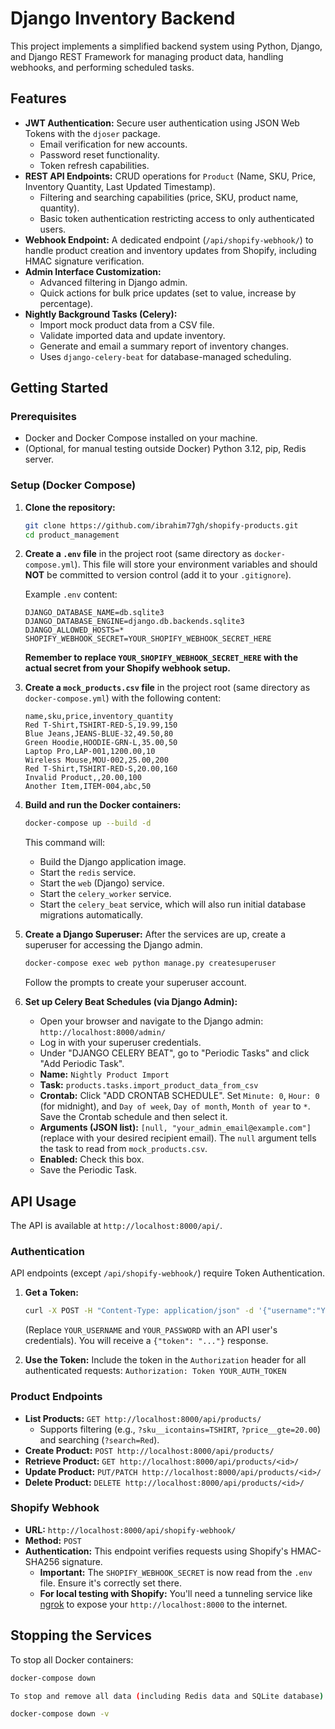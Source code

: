 # Django Inventory Backend

This project implements a simplified backend system using Python, Django, and Django REST Framework for managing product data, handling webhooks, and performing scheduled tasks.

## Features

* **JWT Authentication:** Secure user authentication using JSON Web Tokens with the `djoser` package.
    * Email verification for new accounts.
    * Password reset functionality.
    * Token refresh capabilities.
* **REST API Endpoints:** CRUD operations for `Product` (Name, SKU, Price, Inventory Quantity, Last Updated Timestamp).
    * Filtering and searching capabilities (price, SKU, product name, quantity).
    * Basic token authentication restricting access to only authenticated users.
* **Webhook Endpoint:** A dedicated endpoint (`/api/shopify-webhook/`) to handle product creation and inventory updates from Shopify, including HMAC signature verification.
* **Admin Interface Customization:**
    * Advanced filtering in Django admin.
    * Quick actions for bulk price updates (set to value, increase by percentage).
* **Nightly Background Tasks (Celery):**
    * Import mock product data from a CSV file.
    * Validate imported data and update inventory.
    * Generate and email a summary report of inventory changes.
    * Uses `django-celery-beat` for database-managed scheduling.

## Getting Started

### Prerequisites

* Docker and Docker Compose installed on your machine.
* (Optional, for manual testing outside Docker) Python 3.12, pip, Redis server.

### Setup (Docker Compose)

1.  **Clone the repository:**
    ```bash
    git clone https://github.com/ibrahim77gh/shopify-products.git
    cd product_management
    ```

2.  **Create a `.env` file** in the project root (same directory as `docker-compose.yml`). This file will store your environment variables and should **NOT** be committed to version control (add it to your `.gitignore`).

    Example `.env` content:
    ```
    DJANGO_DATABASE_NAME=db.sqlite3
    DJANGO_DATABASE_ENGINE=django.db.backends.sqlite3
    DJANGO_ALLOWED_HOSTS=*
    SHOPIFY_WEBHOOK_SECRET=YOUR_SHOPIFY_WEBHOOK_SECRET_HERE
    ```
    **Remember to replace `YOUR_SHOPIFY_WEBHOOK_SECRET_HERE` with the actual secret from your Shopify webhook setup.**

3.  **Create a `mock_products.csv` file** in the project root (same directory as `docker-compose.yml`) with the following content:
    ```csv
    name,sku,price,inventory_quantity
    Red T-Shirt,TSHIRT-RED-S,19.99,150
    Blue Jeans,JEANS-BLUE-32,49.50,80
    Green Hoodie,HOODIE-GRN-L,35.00,50
    Laptop Pro,LAP-001,1200.00,10
    Wireless Mouse,MOU-002,25.00,200
    Red T-Shirt,TSHIRT-RED-S,20.00,160
    Invalid Product,,20.00,100
    Another Item,ITEM-004,abc,50
    ```

4.  **Build and run the Docker containers:**
    ```bash
    docker-compose up --build -d
    ```
    This command will:
    * Build the Django application image.
    * Start the `redis` service.
    * Start the `web` (Django) service.
    * Start the `celery_worker` service.
    * Start the `celery_beat` service, which will also run initial database migrations automatically.

5.  **Create a Django Superuser:**
    After the services are up, create a superuser for accessing the Django admin.
    ```bash
    docker-compose exec web python manage.py createsuperuser
    ```
    Follow the prompts to create your superuser account.

6.  **Set up Celery Beat Schedules (via Django Admin):**
    * Open your browser and navigate to the Django admin: `http://localhost:8000/admin/`
    * Log in with your superuser credentials.
    * Under "DJANGO CELERY BEAT", go to "Periodic Tasks" and click "Add Periodic Task".
    * **Name:** `Nightly Product Import`
    * **Task:** `products.tasks.import_product_data_from_csv`
    * **Crontab:** Click "ADD CRONTAB SCHEDULE". Set `Minute: 0`, `Hour: 0` (for midnight), and `Day of week`, `Day of month`, `Month of year` to `*`. Save the Crontab schedule and then select it.
    * **Arguments (JSON list):** `[null, "your_admin_email@example.com"]` (replace with your desired recipient email). The `null` argument tells the task to read from `mock_products.csv`.
    * **Enabled:** Check this box.
    * Save the Periodic Task.

## API Usage

The API is available at `http://localhost:8000/api/`.

### Authentication

API endpoints (except `/api/shopify-webhook/`) require Token Authentication.

1.  **Get a Token:**
    ```bash
    curl -X POST -H "Content-Type: application/json" -d '{"username":"YOUR_USERNAME", "password":"YOUR_PASSWORD"}' http://localhost:8000/api-token-auth/
    ```
    (Replace `YOUR_USERNAME` and `YOUR_PASSWORD` with an API user's credentials).
    You will receive a `{"token": "..."}` response.

2.  **Use the Token:**
    Include the token in the `Authorization` header for all authenticated requests:
    `Authorization: Token YOUR_AUTH_TOKEN`

### Product Endpoints

* **List Products:** `GET http://localhost:8000/api/products/`
    * Supports filtering (e.g., `?sku__icontains=TSHIRT`, `?price__gte=20.00`) and searching (`?search=Red`).
* **Create Product:** `POST http://localhost:8000/api/products/`
* **Retrieve Product:** `GET http://localhost:8000/api/products/<id>/`
* **Update Product:** `PUT/PATCH http://localhost:8000/api/products/<id>/`
* **Delete Product:** `DELETE http://localhost:8000/api/products/<id>/`

### Shopify Webhook

* **URL:** `http://localhost:8000/api/shopify-webhook/`
* **Method:** `POST`
* **Authentication:** This endpoint verifies requests using Shopify's HMAC-SHA256 signature.
    * **Important:** The `SHOPIFY_WEBHOOK_SECRET` is now read from the `.env` file. Ensure it's correctly set there.
    * **For local testing with Shopify:** You'll need a tunneling service like [ngrok](https://ngrok.com/) to expose your `http://localhost:8000` to the internet.

## Stopping the Services

To stop all Docker containers:
```bash
docker-compose down

To stop and remove all data (including Redis data and SQLite database):

docker-compose down -v

